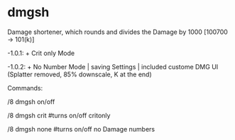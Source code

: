 # dmgsh

Damage shortener, which rounds and divides the Damage by 1000 \[100700 → 101(k)]

-1.0.1: + Crit only Mode

-1.0.2: + No Number Mode | saving Settings | included custome DMG UI (Splatter removed, 85% downscale, K at the end)



Commands:

/8 dmgsh on/off

/8 dmgsh crit      #turns on/off critonly

/8 dmgsh none      #turns on/off no Damage numbers

